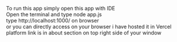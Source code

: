 To run this app simply open this app with IDE <br>
Open the terminal and type node app.js <br>
type http://localhost:1000/ on browser <br>
or you can directly access on your browser i have hosted it in Vercel platform link is in about section on top right side of your window
